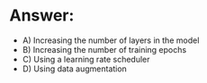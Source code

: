 # Answer:
* A) Increasing the number of layers in the model
* B) Increasing the number of training epochs
* C) Using a learning rate scheduler
* D) Using data augmentation